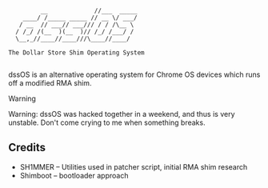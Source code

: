 ```
         __             //___  _____
    ____/ /_____ _____ // __ \/ ___/
   / __  // ___// ___/// / / /\__ \ 
  / /_/ /(__  )(__  )// /_/ /___/ / 
  \__,_//____//____///\____//____/  

The Dollar Store Shim Operating System
                                 
```

dssOS is an alternative operating system for Chrome OS devices which runs off a modified RMA shim.

> [!WARNING]  
> Warning: dssOS was hacked together in a weekend, and thus is very unstable. Don't come crying to me when something breaks.

## Credits

- SH1MMER – Utilities used in patcher script, initial RMA shim research
- Shimboot – bootloader approach